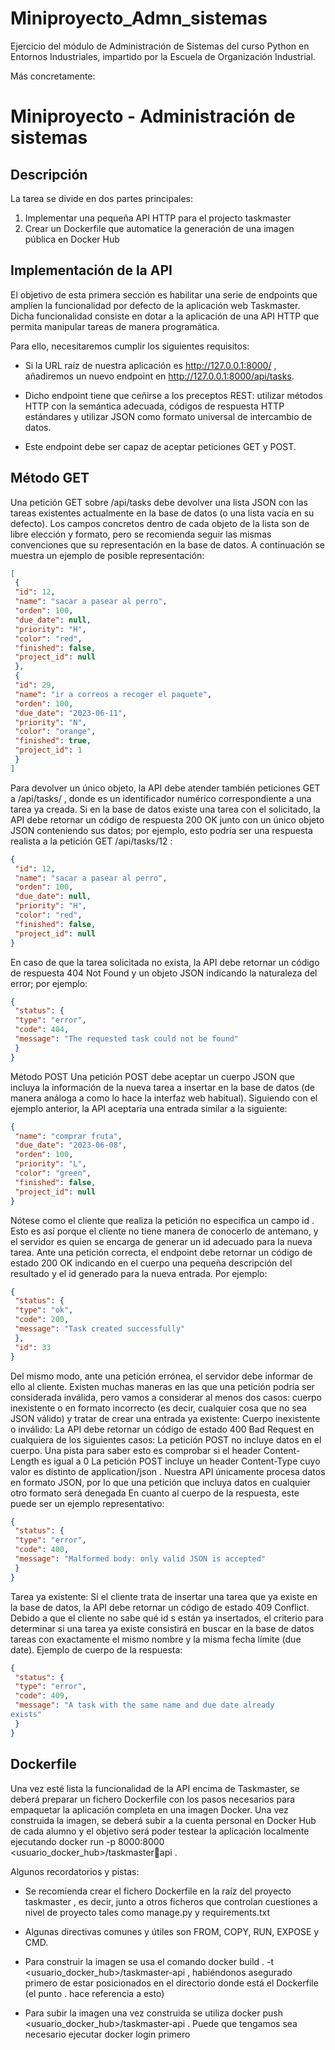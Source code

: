 # Miniproyecto_Admn_sistemas
Ejercicio del módulo de Administración de Sistemas del curso Python en Entornos Industriales, impartido por la Escuela de Organización Industrial.


Más concretamente:

# Miniproyecto - Administración de sistemas

## Descripción

La tarea se divide en dos partes principales:
1. Implementar una pequeña API HTTP para el projecto taskmaster
2. Crear un Dockerfile que automatice la generación de una imagen pública en Docker
Hub

## Implementación de la API

El objetivo de esta primera sección es habilitar una serie de endpoints que amplíen la
funcionalidad por defecto de la aplicación web Taskmaster. Dicha funcionalidad consiste en
dotar a la aplicación de una API HTTP que permita manipular tareas de manera
programática.

Para ello, necesitaremos cumplir los siguientes requisitos:

- Si la URL raíz de nuestra aplicación es http://127.0.0.1:8000/ , añadiremos un
nuevo endpoint en http://127.0.0.1:8000/api/tasks.

- Dicho endpoint tiene que ceñirse a los preceptos REST: utilizar métodos HTTP con la
semántica adecuada, códigos de respuesta HTTP estándares y utilizar JSON como
formato universal de intercambio de datos.

- Este endpoint debe ser capaz de aceptar peticiones GET y POST.

## Método GET

Una petición GET sobre /api/tasks debe devolver una lista JSON con las tareas
existentes actualmente en la base de datos (o una lista vacía en su defecto). Los campos
concretos dentro de cada objeto de la lista son de libre elección y formato, pero se
recomienda seguir las mismas convenciones que su representación en la base de datos. A
continuación se muestra un ejemplo de posible representación:

```json
[
 {
 "id": 12,
 "name": "sacar a pasear al perro",
 "orden": 100,
 "due_date": null,
 "priority": "H",
 "color": "red",
 "finished": false,
 "project_id": null
 },
 {
 "id": 29,
 "name": "ir a correos a recoger el paquete",
 "orden": 100,
 "due_date": "2023-06-11",
 "priority": "N",
 "color": "orange",
 "finished": true,
 "project_id": 1
 }
]
```

Para devolver un único objeto, la API debe atender también peticiones GET a
/api/tasks/<id> , donde <id> es un identificador numérico correspondiente a una
tarea ya creada. Si en la base de datos existe una tarea con el <id> solicitado, la API
debe retornar un código de respuesta 200 OK junto con un único objeto JSON
conteniendo sus datos; por ejemplo, esto podría ser una respuesta realista a la petición
GET /api/tasks/12 :

```json
{
 "id": 12,
 "name": "sacar a pasear al perro",
 "orden": 100,
 "due_date": null,
 "priority": "H",
 "color": "red",
 "finished": false,
 "project_id": null
}
```

En caso de que la tarea solicitada no exista, la API debe retornar un código de respuesta
404 Not Found y un objeto JSON indicando la naturaleza del error; por ejemplo:

```json
{
 "status": {
 "type": "error",
 "code": 404,
 "message": "The requested task could not be found"
 }
}
```

Método POST
Una petición POST debe aceptar un cuerpo JSON que incluya la información de la nueva
tarea a insertar en la base de datos (de manera análoga a como lo hace la interfaz web
habitual). Siguiendo con el ejemplo anterior, la API aceptaría una entrada similar a la
siguiente:

```json
{
 "name": "comprar fruta",
 "due_date": "2023-06-08",
 "orden": 100,
 "priority": "L",
 "color": "green",
 "finished": false,
 "project_id": null
}
```

Nótese como el cliente que realiza la petición no especifica un campo id . Esto es así
porque el cliente no tiene manera de conocerlo de antemano, y el servidor es quien se
encarga de generar un id adecuado para la nueva tarea.
Ante una petición correcta, el endpoint debe retornar un código de estado 200 OK indicando
en el cuerpo una pequeña descripción del resultado y el id generado para la nueva
entrada. Por ejemplo:

```json
{
 "status": {
 "type": "ok",
 "code": 200,
 "message": "Task created successfully"
 },
 "id": 33
}
```

Del mismo modo, ante una petición errónea, el servidor debe informar de ello al cliente.
Existen muchas maneras en las que una petición podría ser considerada inválida, pero
vamos a considerar al menos dos casos: cuerpo inexistente o en formato incorrecto (es
decir, cualquier cosa que no sea JSON válido) y tratar de crear una entrada ya existente:
Cuerpo inexistente o inválido: La API debe retornar un código de estado 400 Bad
Request en cualquiera de los siguientes casos:
La petición POST no incluye datos en el cuerpo. Una pista para saber esto es
comprobar si el header Content-Length es igual a 0
La petición POST incluye un header Content-Type cuyo valor es distinto de
application/json . Nuestra API únicamente procesa datos en formato JSON,
por lo que una petición que incluya datos en cualquier otro formato será denegada
En cuanto al cuerpo de la respuesta, este puede ser un ejemplo representativo:

```json
{
 "status": {
 "type": "error",
 "code": 400,
 "message": "Malformed body: only valid JSON is accepted"
 }
}
```

Tarea ya existente: Si el cliente trata de insertar una tarea que ya existe en la base de
datos, la API debe retornar un código de estado 409 Conflict. Debido a que el cliente
no sabe qué id s están ya insertados, el criterio para determinar si una tarea ya existe
consistirá en buscar en la base de datos tareas con exactamente el mismo nombre y la
misma fecha límite (due date). Ejemplo de cuerpo de la respuesta:

```json
{
 "status": {
 "type": "error",
 "code": 409,
 "message": "A task with the same name and due date already
exists"
 }
}
```

## Dockerfile

Una vez esté lista la funcionalidad de la API encima de Taskmaster, se deberá preparar un
fichero Dockerfile con los pasos necesarios para empaquetar la aplicación completa en
una imagen Docker. Una vez construida la imagen, se deberá subir a la cuenta personal en
Docker Hub de cada alumno y el objetivo será poder testear la aplicación localmente
ejecutando docker run -p 8000:8000 <usuario_docker_hub>/taskmasterapi .

Algunos recordatorios y pistas:

- Se recomienda crear el fichero Dockerfile en la raíz del proyecto taskmaster ,
es decir, junto a otros ficheros que controlan cuestiones a nivel de proyecto tales como
manage.py y requirements.txt

- Algunas directivas comunes y útiles son FROM, COPY, RUN, EXPOSE y CMD.

- Para construir la imagen se usa el comando docker build . -t
<usuario_docker_hub>/taskmaster-api , habiéndonos asegurado primero de
estar posicionados en el directorio donde está el Dockerfile (el punto . hace
referencia a esto)

- Para subir la imagen una vez construida se utiliza docker push
<usuario_docker_hub>/taskmaster-api . Puede que tengamos sea necesario
ejecutar docker login primero
